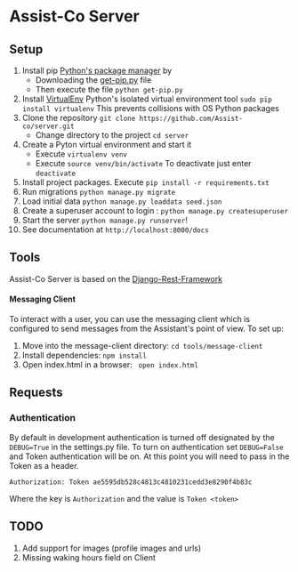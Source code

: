 # Assist-Co Server

## Setup

1. Install pip [Python's package manager](https://pip.pypa.io/en/stable/) by
	* Downloading the [get-pip.py](https://bootstrap.pypa.io/get-pip.py) file
	* Then execute the file `python get-pip.py`
2. Install [VirtualEnv](https://virtualenv.pypa.io/en/stable/) Python's isolated virtual environment tool `sudo pip install virtualenv` This prevents collisions with OS Python packages
3. Clone the repository `git clone https://github.com/Assist-co/server.git`
	* Change directory to the project `cd server`
4. Create a Pyton virtual environment and start it
	* Execute `virtualenv venv`
	* Execute `source venv/bin/activate` To deactivate just enter `deactivate`
5. Install project packages. Execute `pip install -r requirements.txt`
6. Run migrations `python manage.py migrate`
7. Load initial data `python manage.py loaddata seed.json`
8. Create a superuser account to login : `python manage.py createsuperuser`
9. Start the server `python manage.py runserver`!
10. See documentation at `http://localhost:8000/docs`

## Tools

Assist-Co Server is based on the [Django-Rest-Framework](http://www.django-rest-framework.org)

#### Messaging Client

To interact with a user, you can use the messaging client which is configured to send messages from the Assistant's point of view. To set up:

1. Move into the message-client directory: ```cd tools/message-client```
2. Install dependencies: ```npm install```
3. Open index.html in a browser: ``` open index.html```


## Requests

### Authentication

By default in development authentication is turned off designated by the `DEBUG=True`
in the settings.py file. To turn on authentication set `DEBUG=False` and Token
authentication will be on. At this point you will need to pass in the Token as
a header.

`Authorization: Token ae5595db528c4813c4810231cedd3e8290f4b83c`

Where the key is `Authorization` and the value is `Token <token>`


## TODO
1. Add support for images (profile images and urls)
2. Missing waking hours field on Client
